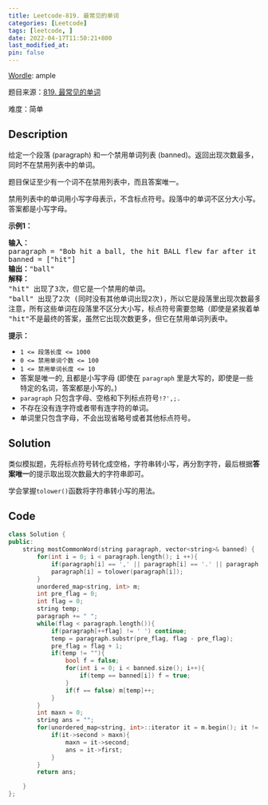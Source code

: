 ```yaml
---
title: Leetcode-819. 最常见的单词
categories: [Leetcode]
tags: [leetcode, ]
date: 2022-04-17T11:50:21+800
last_modified_at: 
pin: false
---
```


[Wordle](https://www.nytimes.com/games/wordle/index.html): ample

题目来源：[819. 最常见的单词](https://leetcode-cn.com/problems/most-common-word/)

难度：简单

## Description

给定一个段落 (paragraph) 和一个禁用单词列表 (banned)。返回出现次数最多，同时不在禁用列表中的单词。

题目保证至少有一个词不在禁用列表中，而且答案唯一。

禁用列表中的单词用小写字母表示，不含标点符号。段落中的单词不区分大小写。答案都是小写字母。


**示例1：**

<pre>
<strong>输入：</strong>
paragraph = "Bob hit a ball, the hit BALL flew far after it was hit."
banned = ["hit"]
<strong>输出：</strong>"ball"
<strong>解释：</strong>
"hit" 出现了3次，但它是一个禁用的单词。
"ball" 出现了2次 (同时没有其他单词出现2次)，所以它是段落里出现次数最多的，且不在禁用列表中的单词。 
注意，所有这些单词在段落里不区分大小写，标点符号需要忽略（即使是紧挨着单词也忽略， 比如 "ball,"）， 
"hit"不是最终的答案，虽然它出现次数更多，但它在禁用单词列表中。
</pre>


**提示：**

- `1 <= 段落长度 <= 1000`
- `0 <= 禁用单词个数 <= 100`
- `1 <= 禁用单词长度 <= 10`
- 答案是唯一的, 且都是小写字母 (即使在 `paragraph` 里是大写的，即使是一些特定的名词，答案都是小写的。)
- `paragraph` 只包含字母、空格和下列标点符号`!?',;.`
- 不存在没有连字符或者带有连字符的单词。
- 单词里只包含字母，不会出现省略号或者其他标点符号。


## Solution

类似模拟题，先将标点符号转化成空格，字符串转小写，再分割字符，最后根据**答案唯一**的提示取出现次数最大的字符串即可。

学会掌握`tolower()`函数将字符串转小写的用法。


## Code
```c++
class Solution {
public:
    string mostCommonWord(string paragraph, vector<string>& banned) {
        for(int i = 0; i < paragraph.length(); i ++){
            if(paragraph[i] == ',' || paragraph[i] == '.' || paragraph[i] == ';' || paragraph[i] == '\'' || paragraph[i] == '?' || paragraph[i] == '!') paragraph[i] = ' ';
            paragraph[i] = tolower(paragraph[i]);
        }
        unordered_map<string, int> m;
        int pre_flag = 0;
        int flag = 0;
        string temp;
        paragraph += " ";
        while(flag < paragraph.length()){
            if(paragraph[++flag] != ' ') continue;
            temp = paragraph.substr(pre_flag, flag - pre_flag);
            pre_flag = flag + 1;
            if(temp != ""){
                bool f = false;
                for(int i = 0; i < banned.size(); i++){
                    if(temp == banned[i]) f = true;
                }
                if(f == false) m[temp]++;
            }
        }
        int maxn = 0;
        string ans = "";
        for(unordered_map<string, int>::iterator it = m.begin(); it != m.end(); it++){
            if(it->second > maxn){
                maxn = it->second;
                ans = it->first;
            }
        }
        return ans;

    }
};
```
